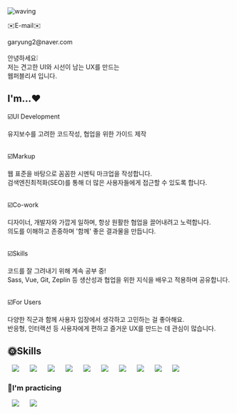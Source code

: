 <img src="https://camo.githubusercontent.com/0c391b5545096b63cac7def5d0f2eb5c4c43260323d456c2689cc841d2bbdf09/68747470733a2f2f63617073756c652d72656e6465722e76657263656c2e6170702f6170693f747970653d776176696e67266865696768743d32303026746578743d576176696e672126666f6e74416c69676e3d383026666f6e74416c69676e593d343026636f6c6f723d6772616469656e74" alt="waving" data-canonical-src="https://capsule-render.vercel.app/api?type=waving&amp;height=200&amp;text=Welcome!&amp;fontAlign=80&amp;fontAlignY=40&amp;color=gradient" style="max-width: 100%;">
<p>✉️E-mail✉️</p>
<span>garyung2@naver.com</span>
<br/>
<br/>
안녕하세요❕<br/>
저는 견고한 UI와 시선이 남는 UX를 만드는<br/>
웹퍼블리셔 입니다.
<h2>I'm...❤️</h2>
<div>
  <p>☑️UI Development</p>
  <span>유지보수를 고려한 코드작성, 협업을 위한 가이드 제작</span>
  <br/>
  <br/>
  <p>☑️Markup</p>
  <span>
   웹 표준을 바탕으로 꼼꼼한 시멘틱 마크업을 작성합니다.<br/>
   검색엔진최적화(SEO)를 통해 더 많은 사용자들에게 접근할 수 있도록 합니다.
  </span>
  <br/>
  <br/>
  <p>☑️Co-work</p>
  <span>
   디자이너, 개발자와 가깝게 일하며, 항상 원활한 협업을 끌어내려고 노력합니다.<br/>
   의도를 이해하고 존중하며 '함께' 좋은 결과물을 만듭니다.
  </span>
  <br/>
  <br/>
  <p>☑️Skills</p>
  <span>
   코드를 잘 그려내기 위해 계속 공부 중!<br/>
   Sass, Vue, Git, Zeplin 등 생산성과 협업을 위한 지식을 배우고 적용하며 공유합니다.
  </span>
  <br/>
  <br/>
   <p>☑️For Users</p>
  <span>
   다양한 직군과 함께 사용자 입장에서 생각하고 고민하는 걸 좋아해요.<br/>
   반응형, 인터랙션 등 사용자에게 편하고 즐거운 UX를 만드는 데 관심이 많습니다.
  </span>
</div>
<h2>🌞Skills</h2>
<div>
  <img src="https://img.shields.io/badge/HTML5-E34F26?style=flat-square&logo=HTML5&logoColor=white" style="height : auto; margin-left : 10px; margin-right : 10px;"/>
  <img src="https://img.shields.io/badge/CSS3-1572B6?style=flat-square&logo=CSS3&logoColor=white" style="height : auto; margin-left : 10px; margin-right : 10px;"/></a>
  <img src="https://img.shields.io/badge/tailwindcss-06B6D4?style=flat-square&logo=tailwindcss&logoColor=white" style="height : auto; margin-left : 10px; margin-right : 10px;"/></a>
  <img src="https://img.shields.io/badge/sass-CC6699?style=flat-square&logo=sass&logoColor=white" style="height : auto; margin-left : 10px; margin-right : 10px;"/></a>
  <img src="https://img.shields.io/badge/postcss-DD3A0A?style=flat-square&logo=postcss&logoColor=white" style="height : auto; margin-left : 10px; margin-right : 10px;"/></a>
  <img src="https://img.shields.io/badge/bootstrap-7952B3?style=flat-square&logo=bootstrap&logoColor=white" style="height : auto; margin-left : 10px; margin-right : 10px;"/></a>
  <img src="https://img.shields.io/badge/javascript-F7DF1E?style=flat-square&logo=javascript&logoColor=white" style="height : auto; margin-left : 10px; margin-right : 10px;"/></a>
  <img src="https://img.shields.io/badge/jquery-0769AD?style=flat-square&logo=jquery&logoColor=white" style="height : auto; margin-left : 10px; margin-right : 10px;"/></a>
  <img src="https://img.shields.io/badge/php-777BB4?style=flat-square&logo=php&logoColor=white" style="height : auto; margin-left : 10px; margin-right : 10px;"/></a>
  <img src="https://img.shields.io/badge/phpmyadmin-6C78AF?style=flat-square&logo=phpmyadmin&logoColor=white" style="height : auto; margin-left : 10px; margin-right : 10px;"/></a>
 </div>
 
<h3>👀I'm practicing</h3>
<div>
  <img src="https://img.shields.io/badge/vue.js-4FC08D?style=flat-square&logo=vue.js&logoColor=white" style="height : auto; margin-left : 10px; margin-right : 10px;"/></a>
  <img src="https://img.shields.io/badge/react-61DAFB?style=flat-square&logo=react&logoColor=white" style="height : auto; margin-left : 10px; margin-right : 10px;"/></a>
</div>
